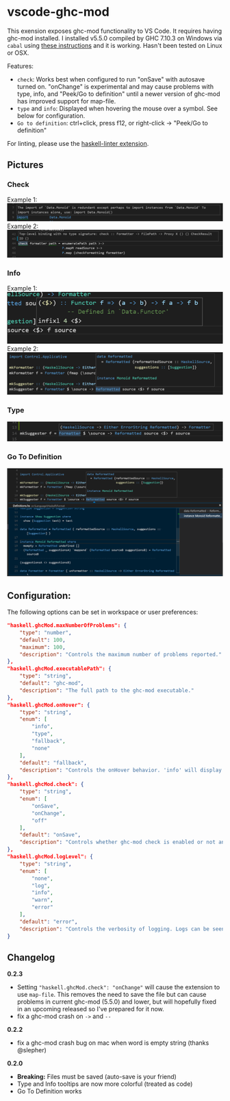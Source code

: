 # vscode-ghc-mod
This exension exposes ghc-mod functionality to VS Code. It requires having ghc-mod installed. I installed v5.5.0 compiled by GHC 7.10.3 on Windows via `cabal` using [these instructions][ghc-mod-instructions] and it is working. Hasn't been tested on Linux or OSX.

Features:
- `check`: Works best when configured to run "onSave" with autosave turned on. "onChange" is experimental and may cause problems with type, info, and "Peek/Go to definition" until a newer version of ghc-mod has improved support for map-file.
- `type` and `info`: Displayed when hovering the mouse over a symbol. See below for configuration.
- `Go to definition`: ctrl+click, press f12, or right-click -> "Peek/Go to definition"

For linting, please use the [haskell-linter extension][haskell-linter-extension].

## Pictures
### Check
Example 1:
![Check](images/check.png)
Example 2:
![Check2](images/check2.png)

### Info
Example 1:
![Info](images/info.png)
Example 2:
![Info2](images/info2.png)

### Type
![Type](images/type.png)

### Go To Definition
![Definition](images/definition.png)

## Configuration:
The following options can be set in workspace or user preferences:
```json
"haskell.ghcMod.maxNumberOfProblems": {
    "type": "number",
    "default": 100,
    "maximum": 100,
    "description": "Controls the maximum number of problems reported."
},
"haskell.ghcMod.executablePath": {
    "type": "string",
    "default": "ghc-mod",
    "description": "The full path to the ghc-mod executable."
},
"haskell.ghcMod.onHover": {
    "type": "string",
    "enum": [
        "info",
        "type",
        "fallback",
        "none"
    ],
    "default": "fallback",
    "description": "Controls the onHover behavior. 'info' will display ghc-mod info, 'type' will display ghc-mod type, 'fallback' will try info and fallback to type,and 'none' will disable onHover tooltips."
},
"haskell.ghcMod.check": {
    "type": "string",
    "enum": [
        "onSave",
        "onChange",
        "off"
    ],
    "default": "onSave",
    "description": "Controls whether ghc-mod check is enabled or not and when it triggers. For 'onSave' is recommended."
},
"haskell.ghcMod.logLevel": {
    "type": "string",
    "enum": [
        "none",
        "log",
        "info",
        "warn",
        "error"
    ],
    "default": "error",
    "description": "Controls the verbosity of logging. Logs can be seen in the console by opening the dev tools."
}
```

## Changelog
__0.2.3__
- Setting `"haskell.ghcMod.check": "onChange"` will cause the extension to use `map-file`. This removes the need to save the file but can cause problems in current ghc-mod (5.5.0) and lower, but will hopefully fixed in an upcoming released so I've prepared for it now.
- fix a ghc-mod crash on `->` and `--`

__0.2.2__
- fix a ghc-mod crash bug on mac when word is empty string (thanks @slepher)

__0.2.0__
- __Breaking:__ Files must be saved (auto-save is your friend)
- Type and Info tooltips are now more colorful (treated as code)
- Go To Definition works

[ghc-mod-instructions]: http://www.mew.org/~kazu/proj/ghc-mod/en/install.html
[haskell-linter-extension]: https://marketplace.visualstudio.com/items/hoovercj.haskell-linter
